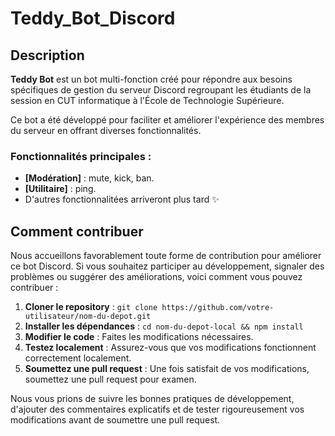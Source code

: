 # Teddy_Bot_Discord

## Description

**Teddy Bot** est un bot multi-fonction créé pour répondre aux besoins spécifiques de gestion du serveur Discord regroupant les étudiants de la session en CUT informatique à l'École de Technologie Supérieure. 

Ce bot a été développé pour faciliter et améliorer l'expérience des membres du serveur en offrant diverses fonctionnalités.

### Fonctionnalités principales :

- **[Modération]** : mute, kick, ban.
- **[Utilitaire]** : ping.
- D'autres fonctionnalitées arriveront plus tard ✨

## Comment contribuer

Nous accueillons favorablement toute forme de contribution pour améliorer ce bot Discord. Si vous souhaitez participer au développement, signaler des problèmes ou suggérer des améliorations, voici comment vous pouvez contribuer :

1. **Cloner le repository** : `git clone https://github.com/votre-utilisateur/nom-du-depot.git`
2. **Installer les dépendances** : `cd nom-du-depot-local && npm install`
3. **Modifier le code** : Faites les modifications nécessaires.
4. **Testez localement** : Assurez-vous que vos modifications fonctionnent correctement localement.
5. **Soumettez une pull request** : Une fois satisfait de vos modifications, soumettez une pull request pour examen.

Nous vous prions de suivre les bonnes pratiques de développement, d'ajouter des commentaires explicatifs et de tester rigoureusement vos modifications avant de soumettre une pull request.
